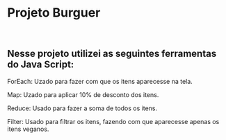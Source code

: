 <h1>Projeto Burguer</h1>
<br>
<h2>Nesse projeto utilizei as seguintes ferramentas do Java Script:</h2>
<p>ForEach: Uzado para fazer com que os itens aparecesse na tela.</p>
<p>Map: Uzado para aplicar 10% de desconto dos itens.</p>
<p>Reduce: Usado para fazer a soma de todos os itens.</p>
<P>Filter: Usado para filtrar os itens, fazendo com que aparecesse apenas os itens veganos.</P>
